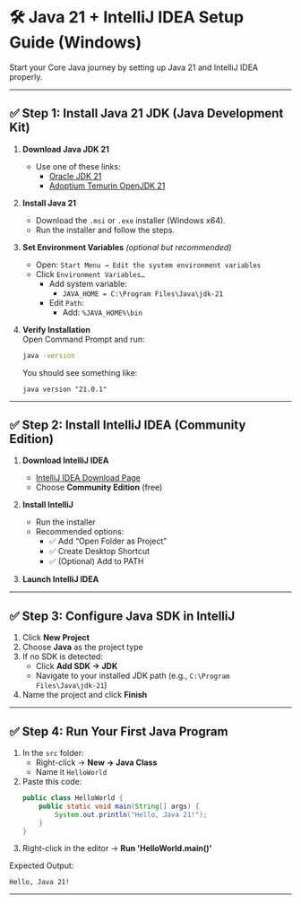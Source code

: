# 🛠️ Java 21 + IntelliJ IDEA Setup Guide (Windows)

Start your Core Java journey by setting up Java 21 and IntelliJ IDEA properly.

---

## ✅ Step 1: Install Java 21 JDK (Java Development Kit)

1. **Download Java JDK 21**  
   - Use one of these links:
     - [Oracle JDK 21](https://www.oracle.com/java/technologies/javase/jdk21-archive-downloads.html)
     - [Adoptium Temurin OpenJDK 21](https://adoptium.net/en-GB/temurin/releases/?version=21)

2. **Install Java 21**  
   - Download the `.msi` or `.exe` installer (Windows x64).
   - Run the installer and follow the steps.

3. **Set Environment Variables** *(optional but recommended)*  
   - Open: `Start Menu → Edit the system environment variables`
   - Click `Environment Variables…`
     - Add system variable:  
       - `JAVA_HOME = C:\Program Files\Java\jdk-21`
     - Edit `Path`:
       - Add: `%JAVA_HOME%\bin`

4. **Verify Installation**  
   Open Command Prompt and run:
   ```bash
   java -version
   ```
   You should see something like:
   ```
   java version "21.0.1"
   ```

---

## ✅ Step 2: Install IntelliJ IDEA (Community Edition)

1. **Download IntelliJ IDEA**  
   - [IntelliJ IDEA Download Page](https://www.jetbrains.com/idea/download)
   - Choose **Community Edition** (free)

2. **Install IntelliJ**  
   - Run the installer
   - Recommended options:
     - ✅ Add “Open Folder as Project”
     - ✅ Create Desktop Shortcut
     - ✅ (Optional) Add to PATH

3. **Launch IntelliJ IDEA**

---

## ✅ Step 3: Configure Java SDK in IntelliJ

1. Click **New Project**
2. Choose **Java** as the project type
3. If no SDK is detected:
   - Click **Add SDK → JDK**
   - Navigate to your installed JDK path (e.g., `C:\Program Files\Java\jdk-21`)
4. Name the project and click **Finish**

---

## ✅ Step 4: Run Your First Java Program

1. In the `src` folder:
   - Right-click → **New → Java Class**
   - Name it `HelloWorld`
2. Paste this code:
   ```java
   public class HelloWorld {
       public static void main(String[] args) {
           System.out.println("Hello, Java 21!");
       }
   }
   ```
3. Right-click in the editor → **Run 'HelloWorld.main()'**

Expected Output:
```
Hello, Java 21!
```

---
